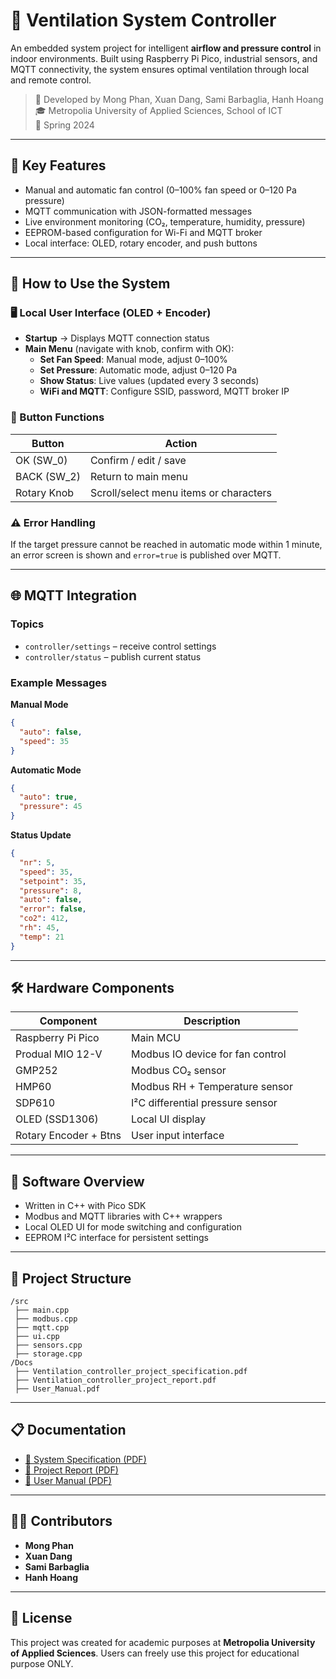
# 💨 Ventilation System Controller

An embedded system project for intelligent **airflow and pressure control** in indoor environments. Built using Raspberry Pi Pico, industrial sensors, and MQTT connectivity, the system ensures optimal ventilation through local and remote control.

> 🏫 Developed by Mong Phan, Xuan Dang, Sami Barbaglia, Hanh Hoang  
> 🎓 Metropolia University of Applied Sciences, School of ICT  
> 📅 Spring 2024

---

## 📌 Key Features

- Manual and automatic fan control (0–100% fan speed or 0–120 Pa pressure)
- MQTT communication with JSON-formatted messages
- Live environment monitoring (CO₂, temperature, humidity, pressure)
- EEPROM-based configuration for Wi-Fi and MQTT broker
- Local interface: OLED, rotary encoder, and push buttons

---

## 🧭 How to Use the System

### 🖥️ Local User Interface (OLED + Encoder)

- **Startup** → Displays MQTT connection status
- **Main Menu** (navigate with knob, confirm with OK):
  - **Set Fan Speed**: Manual mode, adjust 0–100%
  - **Set Pressure**: Automatic mode, adjust 0–120 Pa
  - **Show Status**: Live values (updated every 3 seconds)
  - **WiFi and MQTT**: Configure SSID, password, MQTT broker IP

### 🔧 Button Functions

| Button         | Action                                     |
|----------------|--------------------------------------------|
| OK (SW_0)      | Confirm / edit / save                      |
| BACK (SW_2)    | Return to main menu                        |
| Rotary Knob    | Scroll/select menu items or characters     |

### ⚠️ Error Handling

If the target pressure cannot be reached in automatic mode within 1 minute, an error screen is shown and `error=true` is published over MQTT.

---

## 🌐 MQTT Integration

### Topics

- `controller/settings` – receive control settings
- `controller/status` – publish current status

### Example Messages

**Manual Mode**
```json
{
  "auto": false,
  "speed": 35
}
```

**Automatic Mode**
```json
{
  "auto": true,
  "pressure": 45
}
```

**Status Update**
```json
{
  "nr": 5,
  "speed": 35,
  "setpoint": 35,
  "pressure": 8,
  "auto": false,
  "error": false,
  "co2": 412,
  "rh": 45,
  "temp": 21
}
```

---

## 🛠️ Hardware Components

| Component              | Description                                |
|------------------------|--------------------------------------------|
| Raspberry Pi Pico      | Main MCU                                    |
| Produal MIO 12-V       | Modbus IO device for fan control            |
| GMP252                 | Modbus CO₂ sensor                           |
| HMP60                  | Modbus RH + Temperature sensor              |
| SDP610                 | I²C differential pressure sensor            |
| OLED (SSD1306)         | Local UI display                            |
| Rotary Encoder + Btns  | User input interface                        |

---

## 🧠 Software Overview

- Written in C++ with Pico SDK
- Modbus and MQTT libraries with C++ wrappers
- Local OLED UI for mode switching and configuration
- EEPROM I²C interface for persistent settings

---

## 📂 Project Structure

```
/src
 ├── main.cpp
 ├── modbus.cpp
 ├── mqtt.cpp
 ├── ui.cpp
 ├── sensors.cpp
 ├── storage.cpp
/Docs
 ├── Ventilation_controller_project_specification.pdf
 ├── Ventilation_controller_project_report.pdf
 ├── User_Manual.pdf
```

---

## 📋 Documentation

- [📄 System Specification (PDF)](./Docs/Ventilation_controller_project_specification.pdf)
- [📄 Project Report (PDF)](./Docs/Ventilation_controller_project_report.pdf)
- [📄 User Manual (PDF)](./Docs/User_Manual.pdf)

---

## 👨‍💻 Contributors

- **Mong Phan**
- **Xuan Dang**
- **Sami Barbaglia**
- **Hanh Hoang**

---

## 📜 License

This project was created for academic purposes at **Metropolia University of Applied Sciences**. Users can freely use this project for educational purpose ONLY.

